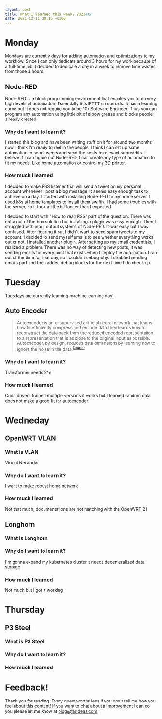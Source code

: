 ```yaml
---
layout: post
title: What I learned this week? 2021#49
date: 2021-12-11 20:16 +0100
---
```

# Monday
Mondays are currently days for adding automation and optimizations to my workflow. Since I can only dedicate around 3 hours for my work because of a full-time job, I decided to dedicate a day in a week to remove time wastes from those 3 hours.
## Node-RED
Node-RED is a block programming environment that enables you to do very high levels of automation. Essentially it is IFTTT on steroids. It has a learning curve but It does not require you to be 10x Software Engineer. Thus you can program any automation using little bit of elbow grease and blocks people already created.
### Why do I want to learn it?
I started this blog and have been writing stuff on it for around two months now. I think I'm ready to reel in the people. I think I can set up some automation to send tweets and send the posts to relevant subreddits. I believe If I can figure out Node-RED, I can create any type of automation to fit my needs. Like home automation or control my 3D printer.
### How much I learned
I decided to make RSS listener that will send a tweet on my personal account whenever I post a blog message. It seems easy enough task to achieve on a day. I started with installing Node-RED to my home server. I used [k8s at home](https://artifacthub.io/packages/helm/k8s-at-home/node-red) templates to install them swiftly. I had some troubles with the server, so it took a little bit longer than I expected.

I decided to start with "How to read RSS" part of the question. There was not a out of the box solution but installing a plugin was easy enough. Then I struggled with input output systems of Node-RED. It was easy but I was confused. After figuring it out I didn't want to send spam tweets to my account. I decided to send myself emails to see whether everything works out or not. I installed another plugin. After setting up my email credentials, I realized a problem. There was no way of detecting new posts, It was sending emails for every post that exists when I deploy the automation. I ran out of the time for that day, so I couldn't debug why. I disabled sending emails part and then added debug blocks for the next time I do check up.
# Tuesday
Tuesdays are currently learning machine learning day!
## Auto Encoder
> Autoencoder is an unsupervised artificial neural network that learns how to efficiently compress and encode data then learns how to reconstruct the data back from the reduced encoded representation to a representation that is as close to the original input as possible.
Autoencoder, by design, reduces data dimensions by learning how to ignore the noise in the data.<sup>[Source](https://towardsdatascience.com/auto-encoder-what-is-it-and-what-is-it-used-for-part-1-3e5c6f017726)</sup>

### Why do I want to learn it?  
Transformer needs 2^n
### How much I learned
Cuda driver
I trained multiple versions it works but I learned random data does not make a good fit for autoencoder
# Wedneday
## OpenWRT VLAN
### What is VLAN
Virtual Networks
### Why do I want to learn it?
I want to make robust home network
### How much I learned
Not that much, documentations are not matching with the OpenWRT 21
## Longhorn
### What is Longhorn
### Why do I want to learn it?
I'm gonna expand my kubernetes cluster it needs decenteralized data storage
### How much I learned
Not much but i got it working
# Thursday
## P3 Steel
### What is P3 Steel
### Why do I want to learn it?
### How much I learned
# Feedback!
Thank you for reading. Every quest worths less if you don't tell me how you feel about this content! If you want to chat about a improvement I can do you please let me know at blog@thrideas.com